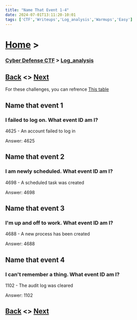 ```yaml
---
title: "Name That Event 1-4"
date: 2024-07-01T13:11:20-10:01
tags: ['CTF','Writeups','Log_analysis','Warmups','Easy']
---
```



# [Home](https://jjolley91.github.io/blog/) >

###  [Cyber Defense CTF](https://jjolley91.github.io/blog/level_effect_cyber_defense_ctf_2024/) >  [Log_analysis](https://jjolley91.github.io/blog/level_effect_cyber_defense_ctf_2024/Log_analysis/)

## [Back](https://jjolley91.github.io/blog/level_effect_cyber_defense_ctf_2024/Log_analysis/)  <> [Next](https://jjolley91.github.io/blog/level_effect_cyber_defense_ctf_2024/Log_analysis/whoami)


For these challenges, you can refrence [This table](https://www.ultimatewindowssecurity.com/securitylog/encyclopedia/default.aspx)

## Name that event 1

### I failed to log on. What event ID am I?

4625 - An account failed to log in

Answer: 4625


## Name that event 2

### I am newly scheduled. What event ID am I?

4698 - A scheduled task was created

Answer: 4698


## Name that event 3

### I'm up and off to work. What event ID am I?

4688 - A new process has been created

Answer: 4688


## Name that event 4

### I can't remember a thing. What event ID am I?

1102 - The audit log was cleared

Answer: 1102

## [Back](https://jjolley91.github.io/blog/level_effect_cyber_defense_ctf_2024/Log_analysis/)  <> [Next](https://jjolley91.github.io/blog/level_effect_cyber_defense_ctf_2024/Log_analysis/whoami)